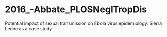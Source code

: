 # 2016_-Abbate_PLOSNeglTropDis
 Potential impact of sexual transmission on Ebola virus epidemiology: Sierra Leone as a case study
